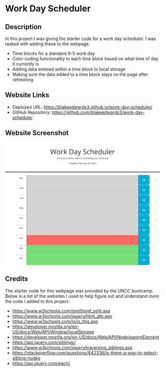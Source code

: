 # Work Day Scheduler

## Description

In this project I was giving the starter code for a work day scheduler. I was tasked with adding these to the webpage.

- Time blocks for a standard 9-5 work day
- Color coding functionality to each time block based on what time of day it currently is
- Adding data entered within a time block to local storage
- Making sure the data added to a time block stays on the page after refreshing


## Website Links

- Deployed URL: https://blakeedwards3.github.io/work-day-scheduler/
- GitHub Repository: https://github.com/blakeedwards3/work-day-scheduler

## Website Screenshot

![Alt text](assets/images/127.0.0.1_5500_index.html%20(1).png)


## Credits

The starter code for this webpage was provided by the UNCC bootcamp. Below is a list of the websites I used to help figure out and understand more the code I added to this project:

- https://www.w3schools.com/jsref/jsref_split.asp
- https://www.w3schools.com/jquery/html_attr.asp
- https://www.w3schools.com/js/js_this.asp
- https://developer.mozilla.org/en-US/docs/Web/API/Window/localStorage
- https://developer.mozilla.org/en-US/docs/Web/API/Node/parentElement
- https://api.jquery.com/siblings/
- https://www.w3schools.com/jquery/traversing_siblings.asp
- https://stackoverflow.com/questions/842336/is-there-a-way-to-select-sibling-nodes
- https://api.jquery.com/each/
